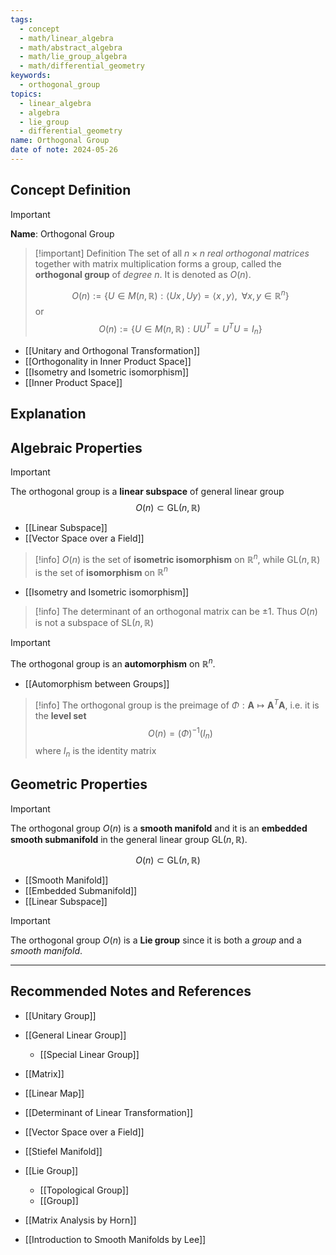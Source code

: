 ```yaml
---
tags:
  - concept
  - math/linear_algebra
  - math/abstract_algebra
  - math/lie_group_algebra
  - math/differential_geometry
keywords:
  - orthogonal_group
topics:
  - linear_algebra
  - algebra
  - lie_group
  - differential_geometry
name: Orthogonal Group
date of note: 2024-05-26
---
```


## Concept Definition

>[!important]
>**Name**: Orthogonal Group

>[!important] Definition
>The set of all $n\times n$ *real orthogonal matrices* together with matrix multiplication forms a group, called the **orthogonal group** of *degree $n$*. It is denoted as $O(n)$.
>
>$$
>O(n) := \left\{ U \in M(n, \mathbb{R}): \left\langle  Ux\,,\,Uy \right\rangle  = \left\langle  x\,,\,y \right\rangle, \;\; \forall x, y \in \mathbb{R}^n \right\} 
>$$
>or
>$$
>O(n) := \left\{ U \in M(n, \mathbb{R}): UU^{T} = U^{T}U = I_{n} \right\} 
>$$

- [[Unitary and Orthogonal Transformation]]
- [[Orthogonality in Inner Product Space]]
- [[Isometry and Isometric isomorphism]]
- [[Inner Product Space]]

## Explanation



## Algebraic Properties

>[!important]
>The orthogonal group is a **linear subspace** of general linear group
>$$
>O(n) \subset \text{GL}(n, \mathbb{R})
>$$

- [[Linear Subspace]]
- [[Vector Space over a Field]]

>[!info]
>$O(n)$ is the set of **isometric isomorphism** on $\mathbb{R}^n$, while $\text{GL}(n, \mathbb{R})$ is the set of **isomorphism** on $\mathbb{R}^n$

- [[Isometry and Isometric isomorphism]]

>[!info]
>The determinant of an orthogonal matrix can be $\pm 1$. Thus $O(n)$ is not a subspace of $\text{SL}(n, \mathbb{R})$


>[!important]
>The orthogonal group is an **automorphism** on $\mathbb{R}^n$.

- [[Automorphism between Groups]]

>[!info]
>The orthogonal group is the preimage of $\Phi: \boldsymbol{A} \mapsto \boldsymbol{A}^T\boldsymbol{A}$, i.e. it is the **level set**
>$$
>O(n) = (\Phi)^{-1}(I_{n})
>$$
>where $I_{n}$ is the identity matrix 



## Geometric Properties

>[!important]
>The orthogonal group $O(n)$ is a **smooth manifold** and it is an **embedded smooth submanifold** in the general linear group $\text{GL}(n, \mathbb{R}).$ 
>
>
>$$
>O(n) \subset \text{GL}(n, \mathbb{R})
>$$
>

- [[Smooth Manifold]]
- [[Embedded Submanifold]]
- [[Linear Subspace]]

>[!important]
>The orthogonal group $O(n)$ is a **Lie group** since it is both a *group* and a *smooth manifold*.






-----------
##  Recommended Notes and References

- [[Unitary Group]]
- [[General Linear Group]]
	- [[Special Linear Group]]

- [[Matrix]]
- [[Linear Map]]
- [[Determinant of Linear Transformation]]
- [[Vector Space over a Field]]
- [[Stiefel Manifold]]
- [[Lie Group]]
	- [[Topological Group]]
	- [[Group]]


- [[Matrix Analysis by Horn]]
- [[Introduction to Smooth Manifolds by Lee]]